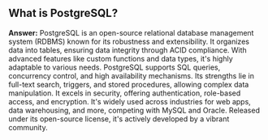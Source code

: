 ## What is PostgreSQL?

**Answer:** PostgreSQL is an open-source relational database management system (RDBMS) known for its robustness and extensibility. It organizes data into tables, ensuring data integrity through ACID compliance. With advanced features like custom functions and data types, it's highly adaptable to various needs. PostgreSQL supports SQL queries, concurrency control, and high availability mechanisms. Its strengths lie in full-text search, triggers, and stored procedures, allowing complex data manipulation. It excels in security, offering authentication, role-based access, and encryption. It's widely used across industries for web apps, data warehousing, and more, competing with MySQL and Oracle. Released under its open-source license, it's actively developed by a vibrant community.
